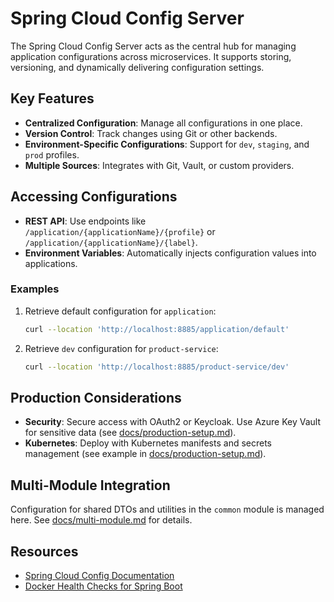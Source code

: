 # Spring Cloud Config Server

The Spring Cloud Config Server acts as the central hub for managing application configurations across microservices. It supports storing, versioning, and dynamically delivering configuration settings.

## Key Features
- **Centralized Configuration**: Manage all configurations in one place.
- **Version Control**: Track changes using Git or other backends.
- **Environment-Specific Configurations**: Support for `dev`, `staging`, and `prod` profiles.
- **Multiple Sources**: Integrates with Git, Vault, or custom providers.

## Accessing Configurations
- **REST API**: Use endpoints like `/application/{applicationName}/{profile}` or `/application/{applicationName}/{label}`.
- **Environment Variables**: Automatically injects configuration values into applications.

### Examples
1. Retrieve default configuration for `application`:
   ```bash
   curl --location 'http://localhost:8885/application/default'
   ```
2. Retrieve `dev` configuration for `product-service`:
   ```bash
   curl --location 'http://localhost:8885/product-service/dev'
   ```

## Production Considerations
- **Security**: Secure access with OAuth2 or Keycloak. Use Azure Key Vault for sensitive data (see [docs/production-setup.md](../config/docs/production-setup.md)).
- **Kubernetes**: Deploy with Kubernetes manifests and secrets management (see example in [docs/production-setup.md](../config/docs/production-setup.md)).

## Multi-Module Integration
Configuration for shared DTOs and utilities in the `common` module is managed here. See [docs/multi-module.md](../config/docs/multi-module.md) for details.

## Resources
- [Spring Cloud Config Documentation](https://cloud.spring.io/spring-cloud-config/)
- [Docker Health Checks for Spring Boot](https://medium.com/@aleksanderkolata/docker-spring-boot-and-containers-startup-order-39230e5352a4)